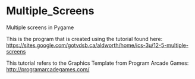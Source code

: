 # Multiple_Screens
Multiple screens in Pygame

This is the program that is created using the tutorial found here:
https://sites.google.com/gotvdsb.ca/aldworth/home/ics-3u/12-5-multiple-screens

This tutorial refers to the Graphics Template from Program Arcade Games:
http://programarcadegames.com/
